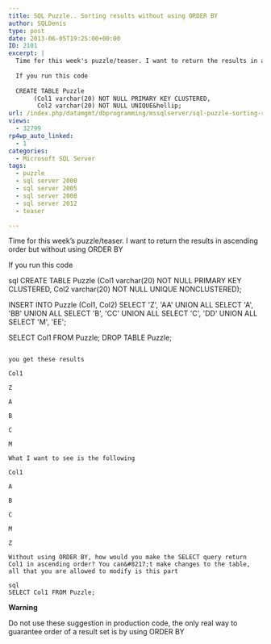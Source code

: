 ```yaml
---
title: SQL Puzzle.. Sorting results without using ORDER BY
author: SQLDenis
type: post
date: 2013-06-05T19:25:00+00:00
ID: 2101
excerpt: |
  Time for this week's puzzle/teaser. I want to return the results in ascending order but without using ORDER BY
  
  If you run this code
  
  CREATE TABLE Puzzle
       (Col1 varchar(20) NOT NULL PRIMARY KEY CLUSTERED,
        Col2 varchar(20) NOT NULL UNIQUE&hellip;
url: /index.php/datamgmt/dbprogramming/mssqlserver/sql-puzzle-sorting-results-without/
views:
  - 32799
rp4wp_auto_linked:
  - 1
categories:
  - Microsoft SQL Server
tags:
  - puzzle
  - sql server 2000
  - sql server 2005
  - sql server 2008
  - sql server 2012
  - teaser

---
```

Time for this week&#8217;s puzzle/teaser. I want to return the results in ascending order but without using ORDER BY

If you run this code

sql
CREATE TABLE Puzzle
     (Col1 varchar(20) NOT NULL PRIMARY KEY CLUSTERED,
      Col2 varchar(20) NOT NULL UNIQUE NONCLUSTERED);

INSERT INTO Puzzle (Col1, Col2)
SELECT 'Z', 'AA'
UNION ALL
SELECT 'A', 'BB'
UNION ALL
SELECT 'B', 'CC'
UNION ALL
SELECT 'C', 'DD'
UNION ALL
SELECT 'M', 'EE';

SELECT Col1 FROM Puzzle;
DROP TABLE Puzzle;
```

you get these results

Col1
  
Z
  
A
  
B
  
C
  
M

What I want to see is the following

Col1
  
A
  
B
  
C
  
M
  
Z

Without using ORDER BY, how would you make the SELECT query return Col1 in ascending order? You can&#8217;t make changes to the table, all that you are allowed to modify is this part

sql
SELECT Col1 FROM Puzzle;
```

**Warning**
  
Do not use these suggestion in production code, the only real way to guarantee order of a result set is by using ORDER BY